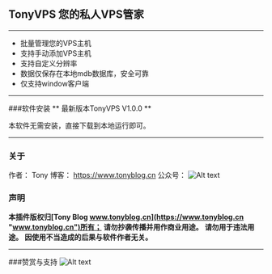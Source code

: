 ## TonyVPS 您的私人VPS管家

---
- 批量管理您的VPS主机
- 支持手动添加VPS主机
- 支持自定义分辨率
- 数据仅保存在本地mdb数据库，安全可靠
- 仅支持window客户端

---
###软件安装
** 最新版本TonyVPS V1.0.0 **

本软件无需安装，直接下载到本地运行即可。


---
### 关于

作者： Tony
博客： https://www.tonyblog.cn
公众号：
![Alt text](https://www.tonyblog.cn/uploads/onlineUpload/20180117_81914.jpg?raw=true "Tony Wechat")

### 声明

**本插件版权归[Tony Blog www.tonyblog.cn](https://www.tonyblog.cn "www.tonyblog.cn")所有；**
**请勿抄袭传播并用作商业用途。**
**请勿用于违法用途。**
**因使用不当造成的后果与软件作者无关。**

---
###赞赏与支持
![Alt text](https://www.tonyblog.cn/default/images/rewards.png?raw=true "Tony Wechat")
